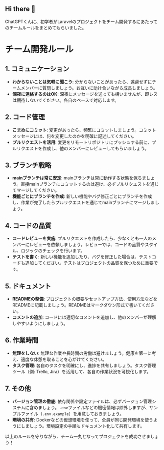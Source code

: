## Hi there 👋

<!--

**Here are some ideas to get you started:**

🙋‍♀️ A short introduction - what is your organization all about?
🌈 Contribution guidelines - how can the community get involved?
👩‍💻 Useful resources - where can the community find your docs? Is there anything else the community should know?
🍿 Fun facts - what does your team eat for breakfast?
🧙 Remember, you can do mighty things with the power of [Markdown](https://docs.github.com/github/writing-on-github/getting-started-with-writing-and-formatting-on-github/basic-writing-and-formatting-syntax)
-->

ChatGPTくんに、初学者がLaravelのプロジェクトをチーム開発するにあたってのチームルールをまとめてもらいました。


# チーム開発ルール

## 1. コミュニケーション
- **わからないことは気軽に聞こう**: 分からないことがあったら、遠慮せずにチームメンバーに質問しましょう。お互いに助け合いながら成長しましょう。
- **深夜に連絡するのはOK**: 深夜にメッセージを送っても構いませんが、即レスは期待しないでください。各自のペースで対応します。

## 2. コード管理
- **こまめにコミット**: 変更があったら、頻繁にコミットしましょう。コミットメッセージには、何を変更したのかを明確に記述してください。
- **プルリクエストを活用**: 変更をリモートリポジトリにプッシュする前に、プルリクエストを作成し、他のメンバーにレビューしてもらいましょう。

## 3. ブランチ戦略
- **mainブランチは常に安定**: mainブランチは常に動作する状態を保ちましょう。直接mainブランチにコミットするのは避け、必ずプルリクエストを通じてマージしてください。
- **機能ごとにブランチを作成**: 新しい機能やバグ修正ごとにブランチを作成し、作業が完了したらプルリクエストを通じてmainブランチにマージしましょう。

## 4. コードの品質
- **コードレビューを実施**: プルリクエストを作成したら、少なくとも一人のメンバーにレビューを依頼しましょう。レビューでは、コードの品質やスタイル、ロジックのチェックを行います。
- **テストを書く**: 新しい機能を追加したり、バグを修正した場合は、テストコードも追加してください。テストはプロジェクトの品質を保つために重要です。

## 5. ドキュメント
- **READMEの整備**: プロジェクトの概要やセットアップ方法、使用方法などをREADMEに記載しましょう。READMEはマークダウン形式で書いてください。
- **コメントの追加**: コードには適切なコメントを追加し、他のメンバーが理解しやすいようにしましょう。

## 6. 作業時間
- **無理をしない**: 無理な作業や長時間の労働は避けましょう。健康を第一に考え、適度な休憩を取ることを心がけてください。
- **タスク管理**: 各自のタスクを明確にし、進捗を共有しましょう。タスク管理ツール（例: Trello, Jira）を活用して、各自の作業状況を可視化します。

## 7. その他
- **バージョン管理の徹底**: 依存関係や設定ファイルは、必ずバージョン管理システムに含めましょう。`.env`ファイルなどの機密情報は除外しますが、サンプルファイル（`.env.example`）を用意しておきましょう。
- **環境の共有**: Dockerなどの仮想環境を使って、全員が同じ開発環境を使うようにしましょう。環境設定の手順もドキュメント化して共有します。

以上のルールを守りながら、チーム一丸となってプロジェクトを成功させましょう！
